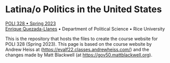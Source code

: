 # Latina/o Politics in the United States

[POLI 328 • Spring 2023](https://equezadallanes.github.io/poli328-spring23/)  
[Enrique Quezada-Llanes](https://equezadallanes.com) • Department of Political Science • Rice University

This is the repository that hosts the files to create the course website for POLI 328 (Spring 2023). This page is based on the course website by Andrew Heiss at (https://evalf22.classes.andrewheiss.com/) and the changes made by Matt Blackwell (at https://gov50.mattblackwell.org).